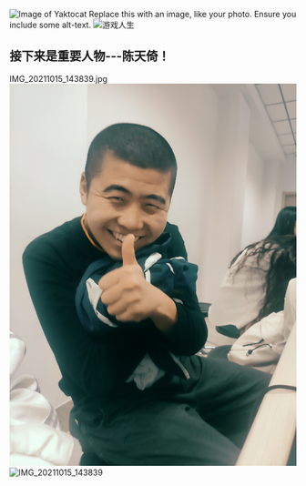 ![Image of Yaktocat](https://octodex.github.com/images/yaktocat.png)
Replace this with an image, like your photo. Ensure you include some alt-text.
![游戏人生](https://user-images.githubusercontent.com/93472087/139663876-684b4920-86ef-44f8-bfb5-3e999ec20cf2.png)
## 接下来是重要人物---陈天倚！

IMG_20211015_143839.jpg
![Image of Yaktocat](https://github.com/Rainbowlight12138/markdown-portfolio/blob/84e03107179ebe1c187cc605aed42b212bf4f27c/IMG_20211015_143839.jpg)
![IMG_20211015_143839](https://user-images.githubusercontent.com/93472087/139680723-c5330a40-8d86-4620-ac21-3a7d90732627.jpg)
